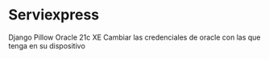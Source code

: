 # Serviexpress
Django
Pillow
Oracle 21c XE
Cambiar las credenciales de oracle con las que tenga en su dispositivo
